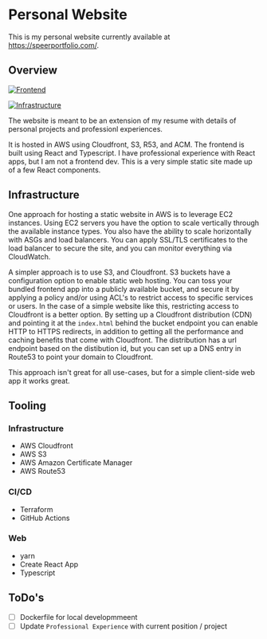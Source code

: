 # Personal Website
This is my personal website currently available at https://speerportfolio.com/.

## Overview
[![Frontend](https://github.com/kspeer825/portfolio/actions/workflows/build_deploy_speer_portfolio_app.yml/badge.svg)](https://github.com/kspeer825/portfolio/actions/workflows/build_deploy_speer_portfolio_app.yml)

[![Infrastructure](https://github.com/kspeer825/portfolio/actions/workflows/deploy_infra.yml/badge.svg)](https://github.com/kspeer825/portfolio/actions/workflows/deploy_infra.yml)

The website is meant to be an extension of my resume with details of personal projects and professionl experiences.

It is hosted in AWS using Cloudfront, S3, R53, and ACM. The frontend is built using React and Typescript. I have professional
experience with React apps, but I am not a frontend dev. This is a very simple static site made up of a few React components.

## Infrastructure
One approach for hosting a  static website in AWS is to leverage EC2 instances. Using EC2 servers you have the option
to scale vertically through the available instance types. You also have the ability to scale horizontally with ASGs and load balancers. You can apply SSL/TLS certificates to the load balancer to secure the site, and you can monitor everything via CloudWatch.

A simpler approach is to use S3, and Cloudfront. S3 buckets have a configuration option to enable static web hosting. You can toss your bundled frontend app into a publicly available bucket, and secure it by applying a policy and/or using ACL's to restrict access to specific services or users. In the case of a simple website like this, restricting access to
Cloudfront is a better option. By setting up a Cloudfront distribution (CDN) and pointing it at the `index.html` behind
the bucket endpoint you can enable HTTP to HTTPS redirects, in addition to getting all the performance and caching
benefits that come with Cloudfront. The distribution has a url endpoint based on the distibution id, but you can set
up a DNS entry in Route53 to point your domain to Cloudfront.

This approach isn't great for all use-cases, but for a simple client-side web app it works great.

## Tooling
### Infrastructure
- AWS Cloudfront
- AWS S3
- AWS Amazon Certificate Manager
- AWS Route53

### CI/CD
- Terraform
- GitHub Actions

### Web
- yarn
- Create React App
- Typescript


## ToDo's
 - [ ] Dockerfile for local developmmeent
 - [ ] Update `Professional Experience` with current position / project
